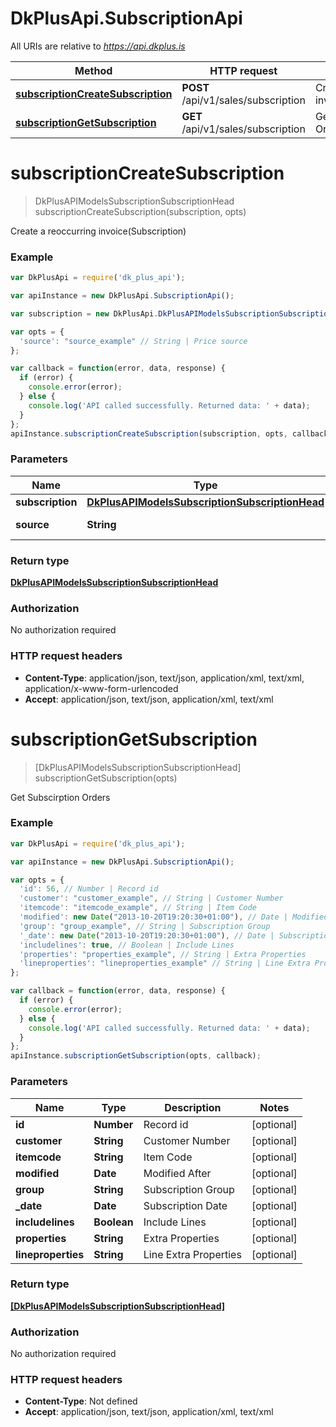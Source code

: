 # DkPlusApi.SubscriptionApi

All URIs are relative to *https://api.dkplus.is*

Method | HTTP request | Description
------------- | ------------- | -------------
[**subscriptionCreateSubscription**](SubscriptionApi.md#subscriptionCreateSubscription) | **POST** /api/v1/sales/subscription | Create a reoccurring invoice(Subscription)
[**subscriptionGetSubscription**](SubscriptionApi.md#subscriptionGetSubscription) | **GET** /api/v1/sales/subscription | Get Subscirption Orders


<a name="subscriptionCreateSubscription"></a>
# **subscriptionCreateSubscription**
> DkPlusAPIModelsSubscriptionSubscriptionHead subscriptionCreateSubscription(subscription, opts)

Create a reoccurring invoice(Subscription)

### Example
```javascript
var DkPlusApi = require('dk_plus_api');

var apiInstance = new DkPlusApi.SubscriptionApi();

var subscription = new DkPlusApi.DkPlusAPIModelsSubscriptionSubscriptionHead(); // DkPlusAPIModelsSubscriptionSubscriptionHead | Model

var opts = { 
  'source': "source_example" // String | Price source
};

var callback = function(error, data, response) {
  if (error) {
    console.error(error);
  } else {
    console.log('API called successfully. Returned data: ' + data);
  }
};
apiInstance.subscriptionCreateSubscription(subscription, opts, callback);
```

### Parameters

Name | Type | Description  | Notes
------------- | ------------- | ------------- | -------------
 **subscription** | [**DkPlusAPIModelsSubscriptionSubscriptionHead**](DkPlusAPIModelsSubscriptionSubscriptionHead.md)| Model | 
 **source** | **String**| Price source | [optional] 

### Return type

[**DkPlusAPIModelsSubscriptionSubscriptionHead**](DkPlusAPIModelsSubscriptionSubscriptionHead.md)

### Authorization

No authorization required

### HTTP request headers

 - **Content-Type**: application/json, text/json, application/xml, text/xml, application/x-www-form-urlencoded
 - **Accept**: application/json, text/json, application/xml, text/xml

<a name="subscriptionGetSubscription"></a>
# **subscriptionGetSubscription**
> [DkPlusAPIModelsSubscriptionSubscriptionHead] subscriptionGetSubscription(opts)

Get Subscirption Orders

### Example
```javascript
var DkPlusApi = require('dk_plus_api');

var apiInstance = new DkPlusApi.SubscriptionApi();

var opts = { 
  'id': 56, // Number | Record id
  'customer': "customer_example", // String | Customer Number
  'itemcode': "itemcode_example", // String | Item Code
  'modified': new Date("2013-10-20T19:20:30+01:00"), // Date | Modified After
  'group': "group_example", // String | Subscription Group
  '_date': new Date("2013-10-20T19:20:30+01:00"), // Date | Subscription Date
  'includelines': true, // Boolean | Include Lines
  'properties': "properties_example", // String | Extra Properties
  'lineproperties': "lineproperties_example" // String | Line Extra Properties
};

var callback = function(error, data, response) {
  if (error) {
    console.error(error);
  } else {
    console.log('API called successfully. Returned data: ' + data);
  }
};
apiInstance.subscriptionGetSubscription(opts, callback);
```

### Parameters

Name | Type | Description  | Notes
------------- | ------------- | ------------- | -------------
 **id** | **Number**| Record id | [optional] 
 **customer** | **String**| Customer Number | [optional] 
 **itemcode** | **String**| Item Code | [optional] 
 **modified** | **Date**| Modified After | [optional] 
 **group** | **String**| Subscription Group | [optional] 
 **_date** | **Date**| Subscription Date | [optional] 
 **includelines** | **Boolean**| Include Lines | [optional] 
 **properties** | **String**| Extra Properties | [optional] 
 **lineproperties** | **String**| Line Extra Properties | [optional] 

### Return type

[**[DkPlusAPIModelsSubscriptionSubscriptionHead]**](DkPlusAPIModelsSubscriptionSubscriptionHead.md)

### Authorization

No authorization required

### HTTP request headers

 - **Content-Type**: Not defined
 - **Accept**: application/json, text/json, application/xml, text/xml

